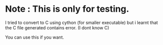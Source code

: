# Note : This is only for testing.
I tried to convert to C using cython (for smaller executable) 
but i learnt that the C file generated contains error. (I dont know C)

You can use this if you want.
